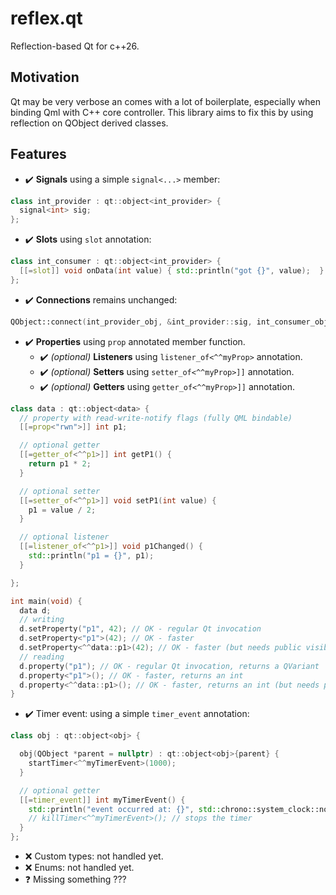 # reflex.qt

Reflection-based Qt for c++26.

## Motivation

Qt may be very verbose an comes with a lot of boilerplate, especially when binding Qml with C++ core controller.
This library aims to fix this by using reflection on QObject derived classes.

## Features

- ✔️ **Signals** using a simple `signal<...>` member:

```cpp
class int_provider : qt::object<int_provider> {
  signal<int> sig;
};
```

- ✔️ **Slots** using `slot` annotation:

```cpp
class int_consumer : qt::object<int_provider> {
  [[=slot]] void onData(int value) { std::println("got {}", value);  }
};
```

- ✔️ **Connections** remains unchanged:

```cpp
QObject::connect(int_provider_obj, &int_provider::sig, int_consumer_obj, &int_consumer::onData);
```

- ✔️ **Properties** using `prop` annotated member function.
  - ✔️ *(optional)* **Listeners** using `listener_of<^^myProp>` annotation.
  - ✔️ *(optional)* **Setters** using `setter_of<^^myProp>]]` annotation.
  - ✔️ *(optional)* **Getters** using `getter_of<^^myProp>]]` annotation.

```cpp
class data : qt::object<data> {
  // property with read-write-notify flags (fully QML bindable)
  [[=prop<"rwn">]] int p1;

  // optional getter
  [[=getter_of<^^p1>]] int getP1() {
    return p1 * 2;
  }

  // optional setter
  [[=setter_of<^^p1>]] void setP1(int value) {
    p1 = value / 2;
  }

  // optional listener
  [[=listener_of<^^p1>]] void p1Changed() {
    std::println("p1 = {}", p1);
  }

};

int main(void) {
  data d;
  // writing
  d.setProperty("p1", 42); // OK - regular Qt invocation
  d.setProperty<"p1">(42); // OK - faster
  d.setProperty<^^data::p1>(42); // OK - faster (but needs public visibility)
  // reading
  d.property("p1"); // OK - regular Qt invocation, returns a QVariant
  d.property<"p1">(); // OK - faster, returns an int
  d.property<^^data::p1>(); // OK - faster, returns an int (but needs public visibility)
}
```

- ✔️ Timer event: using a simple `timer_event` annotation:

```cpp
class obj : qt::object<obj> {

  obj(QObject *parent = nullptr) : qt::object<obj>{parent} {
    startTimer<^^myTimerEvent>(1000);
  }

  // optional getter
  [[=timer_event]] int myTimerEvent() {
    std::println("event occurred at: {}", std::chrono::system_clock::now());
    // killTimer<^^myTimerEvent>(); // stops the timer
  }
};
```

- ❌ Custom types: not handled yet.
- ❌ Enums: not handled yet.
- ❓ Missing something ???
